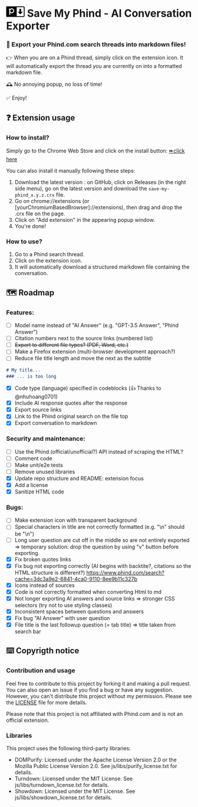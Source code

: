 # <img alt="SaveMyPhind logo" src="img/logo_128_cut.png" style="width:50px"> Save My Phind - AI Conversation Exporter
### 🚀 Export your Phind.com search threads into markdown files!
👉 When you are on a Phind thread, simply click on the extension icon. It will automatically export the thread you are currently on into a formatted markdown file.

🕰️ No annoying popup, no loss of time!

✅ Enjoy!

## ❓ Extension usage
### How to install?
Simply go to the Chrome Web Store and click on the install button: [⏩click here](https://chrome.google.com/webstore/detail/save-my-phind/agklnagmfeooogcppjccdnoallkhgkod)

You can also install it manually following these steps:
1. Download the latest version : on GitHub, click on Releases (in the right side menu), go on the latest version and download the `save-my-phind_x.y.z.crx` file.
2. Go on chrome://extensions (or \[yourChromiumBasedBrowser]://extensions), then drag and drop the .crx file on the page.
3. Click on "Add extension" in the appearing popup window.
4. You're done!

### How to use?
1. Go to a Phind search thread.
2. Click on the extension icon.
3. It will automatically download a structured markdown file containing the conversation.

## 🗺️ Roadmap
### Features:
- [ ] Model name instead of "AI Answer" (e.g. "GPT-3.5 Answer", "Phind Answer")
- [ ] Citation numbers next to the source links (numbered list)
- [ ] ~~Export to different file types? (PDF, Word, etc.)~~
- [ ] Make a Firefox extension (multi-browser development approach?)
- [ ] Reduce file title length and move the next as the subtitle
```md
# My title...
### ... is too long
```
- [x] Code type (language) specified in codeblocks (👍 Thanks to @nhuhoang0701)
- [x] Include AI response quotes after the response
- [x] Export source links
- [x] Link to the Phind original search on the file top
- [x] Export conversation to markdown

### Security and maintenance:
- [ ] Use the Phind (official/unofficial?) API instead of scraping the HTML?
- [ ] Comment code
- [ ] Make unit/e2e tests
- [ ] Remove unused libraries
- [x] Update repo structure and README: extension focus
- [x] Add a license
- [x] Sanitize HTML code

### Bugs:
- [ ] Make extension icon with transparent background
- [ ] Special characters in title are not correctly formatted (e.g. "\n" should be "\\n")
- [ ] Long user question are cut off in the middle so are not entirely exported
  => temporary solution: drop the question by using "v" button before exporting.
- [x] Fix broken quotes links
- [x] Fix bug not exporting correctly (AI begins with backtite?, citations so the HTML structure is different?)
  https://www.phind.com/search?cache=3dc3a9e2-6841-4ca0-9110-8ee9b11c327b
- [x] Icons instead of sources
- [x] Code is not correctly formatted when converting Html to md
- [x] Not longer exporting AI answers and source links
  => stronger CSS selectors (try not to use styling classes)
- [x] Inconsistent spaces between questions and answers
- [x] Fix bug "AI Answer" with user question
- [x] File title is the last followup question (= tab title)
  => title taken from search bar

## ⌨️ Copyrigth notice
### Contribution and usage
Feel free to contribute to this project by forking it and making a pull request. You can also open an issue if you find a bug or have any suggestion.
However, you can't distribute this project without my permission. Please see the [LICENSE](LICENSE.md) file for more details.

Please note that this project is not affiliated with Phind.com and is not an official extension.

### Libraries
This project uses the following third-party libraries:
- DOMPurify: Licensed under the Apache License Version 2.0 or the Mozilla Public License Version 2.0. See js/libs/purify_license.txt for details.
- Turndown: Licensed under the MIT License. See js/libs/turndown_license.txt for details.
- Showdown: Licensed under the MIT License. See js/libs/showdown_license.txt for details.